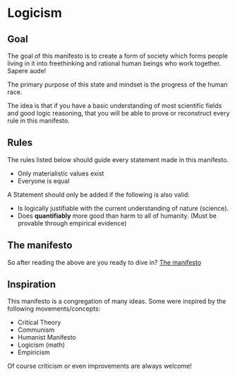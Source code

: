 # Logicism

## Goal

The goal of this manifesto is to create a form of society which forms people living
in it into freethinking and rational human beings who work together. Sapere aude!

The primary purpose of this state and mindset is the progress of the human race.

The idea is that if you have a basic understanding of most scientific fields
and good logic reasoning, that you will be able to prove or reconstruct every
rule in this manifesto.

## Rules

The rules listed below should guide every statement made in this manifesto.
* Only materialistic values exist
* Everyone is equal

A Statement should only be added if the following is also valid:
* Is logically justifiable with the current understanding of nature (science).
* Does **quantifiably** more good than harm to all of humanity. (Must be provable
through empirical evidence)

## The manifesto

So after reading the above are you ready to dive in?
[The manifesto](manifesto.md)

## Inspiration

This manifesto is a congregation of many ideas.
Some were inspired by the following movements/concepts:

* Critical Theory
* Communism
* Humanist Manifesto
* Logicism (math)
* Empiricism

Of course criticism or even improvements are always welcome!
